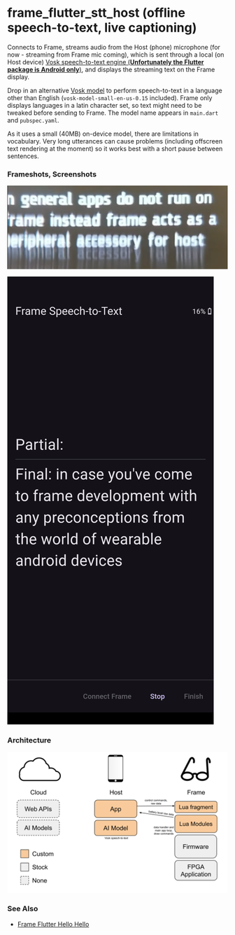 # frame_flutter_stt_host (offline speech-to-text, live captioning)

Connects to Frame, streams audio from the Host (phone) microphone (for now - streaming from Frame mic coming), which is sent through a local (on Host device) [Vosk speech-to-text engine (**Unfortunately the Flutter package is Android only**)](https://pub.dev/packages/vosk_flutter), and displays the streaming text on the Frame display.

Drop in an alternative [Vosk model](https://alphacephei.com/vosk/models) to perform speech-to-text in a language other than English (`vosk-model-small-en-us-0.15` included). Frame only displays languages in a latin character set, so text might need to be tweaked before sending to Frame. The model name appears in `main.dart` and `pubspec.yaml`.

As it uses a small (40MB) on-device model, there are limitations in vocabulary. Very long utterances can cause problems (including offscreen text rendering at the moment) so it works best with a short pause between sentences.

### Frameshots, Screenshots
![Frameshot1](docs/frameshot1.png)

![Screenshot1](docs/screenshot1.png)

### Architecture
![Architecture](docs/Frame%20App%20Architecture%20-%20Speech-To-Text%20Host%20-%20Host%20Microphone.svg)

### See Also
- [Frame Flutter Hello Hello](https://github.com/CitizenOneX/frame_flutter_hellohello)
